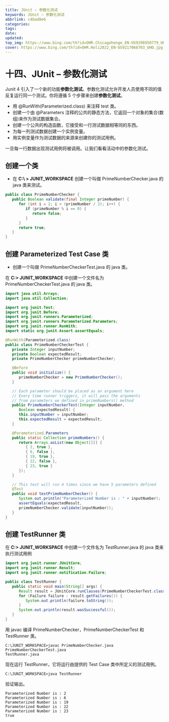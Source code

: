 ```yaml
---
title: JUnit – 参数化测试
keywords: JUnit – 参数化测试
abbrlink: c4bad8e6
categories: 
tags: 
date: 
updated: 
top_img: https://www.bing.com/th?id=OHR.Chicagohenge_EN-US9296950779_UHD.jpg
cover: https://www.bing.com/th?id=OHR.Holi2022_EN-US9217068703_UHD.jpg
---
```

# 十四、JUnit – 参数化测试

Junit 4 引入了一个新的功能**参数化测试**。参数化测试允许开发人员使用不同的值反复运行同一个测试。你将遵循 5 个步骤来创建**参数化测试**。

- 用 @RunWith(Parameterized.class) 来注释 test 类。
- 创建一个由 @Parameters 注释的公共的静态方法，它返回一个对象的集合(数组)来作为测试数据集合。
- 创建一个公共的构造函数，它接受和一行测试数据相等同的东西。
- 为每一列测试数据创建一个实例变量。
- 用实例变量作为测试数据的来源来创建你的测试用例。

一旦每一行数据出现测试用例将被调用。让我们看看活动中的参数化测试。

## 创建一个类

- 在 **C:\ > JUNIT_WORKSPACE** 创建一个叫做 PrimeNumberChecker.java 的 java 类来测试。

```java
public class PrimeNumberChecker {
   public Boolean validate(final Integer primeNumber) {
      for (int i = 2; i < (primeNumber / 2); i++) {
         if (primeNumber % i == 0) {
            return false;
         }
      }
      return true;
   }
}
```

## 创建 Parameterized Test Case 类

- 创建一个叫做 PrimeNumberCheckerTest.java 的 java 类。

在 **C:> JUNIT_WORKSPACE** 中创建一个文件名为 PrimeNumberCheckerTest.java 的 java 类。

```java
import java.util.Arrays;
import java.util.Collection;

import org.junit.Test;
import org.junit.Before;
import org.junit.runners.Parameterized;
import org.junit.runners.Parameterized.Parameters;
import org.junit.runner.RunWith;
import static org.junit.Assert.assertEquals;

@RunWith(Parameterized.class)
public class PrimeNumberCheckerTest {
   private Integer inputNumber;
   private Boolean expectedResult;
   private PrimeNumberChecker primeNumberChecker;

   @Before
   public void initialize() {
      primeNumberChecker = new PrimeNumberChecker();
   }

   // Each parameter should be placed as an argument here
   // Every time runner triggers, it will pass the arguments
   // from parameters we defined in primeNumbers() method
   public PrimeNumberCheckerTest(Integer inputNumber, 
      Boolean expectedResult) {
      this.inputNumber = inputNumber;
      this.expectedResult = expectedResult;
   }

   @Parameterized.Parameters
   public static Collection primeNumbers() {
      return Arrays.asList(new Object[][] {
         { 2, true },
         { 6, false },
         { 19, true },
         { 22, false },
         { 23, true }
      });
   }

   // This test will run 4 times since we have 5 parameters defined
   @Test
   public void testPrimeNumberChecker() {
      System.out.println("Parameterized Number is : " + inputNumber);
      assertEquals(expectedResult, 
      primeNumberChecker.validate(inputNumber));
   }
}
```

## 创建 TestRunner 类

在 **C:> JUNIT_WORKSPACE** 中创建一个文件名为 TestRunner.java 的 java 类来执行测试用例

```java
import org.junit.runner.JUnitCore;
import org.junit.runner.Result;
import org.junit.runner.notification.Failure;

public class TestRunner {
   public static void main(String[] args) {
      Result result = JUnitCore.runClasses(PrimeNumberCheckerTest.class);
      for (Failure failure : result.getFailures()) {
         System.out.println(failure.toString());
      }
      System.out.println(result.wasSuccessful());
   }
}
```

用 javac 编译 PrimeNumberChecker，PrimeNumberCheckerTest 和 TestRunner 类。

```
C:\JUNIT_WORKSPACE>javac PrimeNumberChecker.java PrimeNumberCheckerTest.java
TestRunner.java
```

现在运行 TestRunner，它将运行由提供的 Test Case 类中所定义的测试用例。

```
C:\JUNIT_WORKSPACE>java TestRunner
```

验证输出。

```
Parameterized Number is : 2
Parameterized Number is : 6
Parameterized Number is : 19
Parameterized Number is : 22
Parameterized Number is : 23
true
```